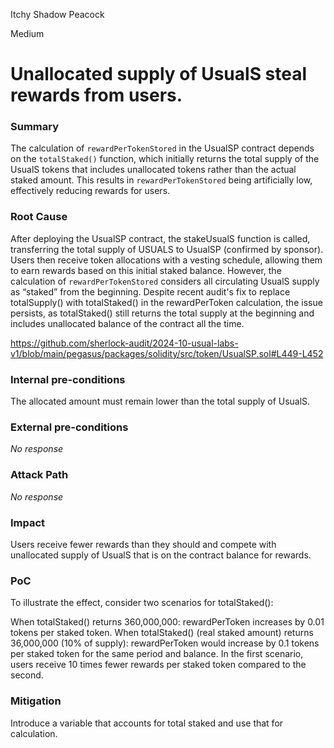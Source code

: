 Itchy Shadow Peacock

Medium

# Unallocated supply of UsualS steal rewards from users.

### Summary

The calculation of ```rewardPerTokenStored``` in the UsualSP contract depends on the ```totalStaked()``` function, which initially returns the total supply of the UsualS tokens that includes unallocated tokens rather than the actual staked amount. This results in ```rewardPerTokenStored``` being artificially low, effectively reducing rewards for users.

### Root Cause

After deploying the UsualSP contract, the stakeUsualS function is called, transferring the total supply of USUALS to UsualSP (confirmed by sponsor). Users then receive token allocations with a vesting schedule, allowing them to earn rewards based on this initial staked balance. However, the calculation of ```rewardPerTokenStored``` considers all circulating UsualS supply as “staked” from the beginning. 
Despite recent audit's fix to replace totalSupply() with totalStaked() in the rewardPerToken calculation, the issue persists, as totalStaked() still returns the total supply at the beginning and includes unallocated balance of the contract all the time.

https://github.com/sherlock-audit/2024-10-usual-labs-v1/blob/main/pegasus/packages/solidity/src/token/UsualSP.sol#L449-L452

### Internal pre-conditions

The allocated amount must remain lower than the total supply of UsualS.

### External pre-conditions

_No response_

### Attack Path

_No response_



### Impact

Users receive fewer rewards than they should and compete with unallocated supply of UsualS that is on the contract balance for rewards.
### PoC

To illustrate the effect, consider two scenarios for totalStaked():

When totalStaked() returns 360,000,000: rewardPerToken increases by 0.01 tokens per staked token.
When totalStaked() (real staked amount) returns 36,000,000 (10% of supply): rewardPerToken would increase by 0.1 tokens per staked token for the same period and balance.
In the first scenario, users receive 10 times fewer rewards per staked token compared to the second. 
### Mitigation

Introduce a variable that accounts for total staked and use that for calculation.